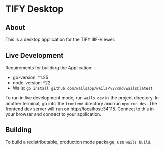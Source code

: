 # TIFY Desktop

## About

This is a desktop application for the TIFY IIIF-Viewer.

## Live Development

Requirements for building the Application:
* go-version: ^1.25
* node-version: ^22
* Wails: `go install github.com/wailsapp/wails/v2/cmd/wails@latest`

To run in live development mode, run `wails dev` in the project directory. In another terminal, go into the `frontend`
directory and run `npm run dev`. The frontend dev server will run on http://localhost:34115. Connect to this in your
browser and connect to your application.

## Building

To build a redistributable, production mode package, use `wails build`.
